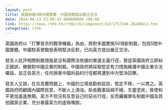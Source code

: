 ```yaml
---
layout: post
title: 英國制裁5間中國實體　中國使館提出嚴正交涉
date: 2024-06-13 23:09:43.000000000 +08:00
link: https://news.rthk.hk/rthk/ch/component/k2/1757346-20240613.htm
categories: rthk
---
```


英國政府以「打擊普京的戰爭機器」為由，將對多國實施50項新制裁，包括5間中國實體。中國駐英使館發表明堅決反對，已向英方提出嚴正交涉。

發言人批評相關制裁措施是沒有國際法依據的單邊主義行徑，敦促英國政府立即糾正錯誤，撤銷對中國企業的制裁。中國政府將採取堅定有力措施維護中國企業合法權益，並正告英方，任何損害中國利益的行徑都將遭到中方堅決回擊。

發言人又說，在烏克蘭問題上，中國的立場是勸和促談，堅定不移，一以貫之。英國政府罔顧國內國際民意，不斷火上澆油，助長戰事延綿不絕、生靈塗炭，致使和平更加遙遙無期。英方不但沒有反思自己的惡劣行徑，反而羅織罪名制裁中國及其他國家企業，充分暴露英方的虛偽嘴臉。

